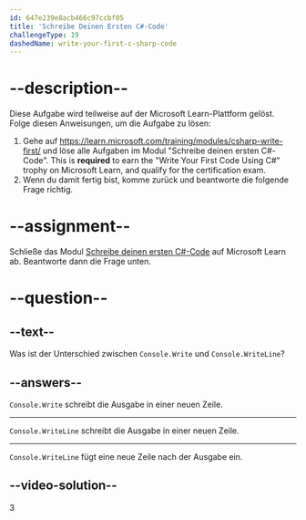```yaml
---
id: 647e239e8acb466c97ccbf05
title: 'Schreibe Deinen Ersten C#-Code'
challengeType: 19
dashedName: write-your-first-c-sharp-code
---
```


# --description--

Diese Aufgabe wird teilweise auf der Microsoft Learn-Plattform gelöst. Folge diesen Anweisungen, um die Aufgabe zu lösen:

1. Gehe auf <a href="https://learn.microsoft.com/training/modules/csharp-write-first/" target="_blank" rel="noreferrer">https://learn.microsoft.com/training/modules/csharp-write-first/</a> und löse alle Aufgaben im Modul "Schreibe deinen ersten C#-Code". This is **required** to earn the "Write Your First Code Using C#" trophy on Microsoft Learn, and qualify for the certification exam.
1. Wenn du damit fertig bist, komme zurück und beantworte die folgende Frage richtig.

# --assignment--

Schließe das Modul <a href="https://learn.microsoft.com/training/modules/csharp-write-first/" target="_blank" rel="noreferrer">Schreibe deinen ersten C#-Code</a> auf Microsoft Learn ab. Beantworte dann die Frage unten.

# --question--

## --text--

Was ist der Unterschied zwischen `Console.Write` und `Console.WriteLine`?

## --answers--

`Console.Write` schreibt die Ausgabe in einer neuen Zeile.

---

`Console.WriteLine` schreibt die Ausgabe in einer neuen Zeile.

---

`Console.WriteLine` fügt eine neue Zeile nach der Ausgabe ein.

## --video-solution--

3
